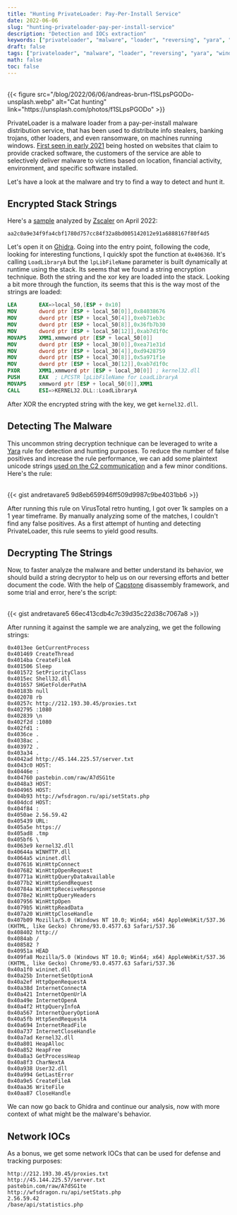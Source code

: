 ```yaml
---
title: "Hunting PrivateLoader: Pay-Per-Install Service"
date: 2022-06-06
slug: "hunting-privateloader-pay-per-install-service"
description: "Detection and IOCs extraction"
keywords: ["privateloader", "malware", "loader", "reversing", "yara", "windows"]
draft: false
tags: ["privateloader", "malware", "loader", "reversing", "yara", "windows"]
math: false
toc: false
---
```

<br />
{{< figure src="/blog/2022/06/06/andreas-brun-f1SLpsPGODo-unsplash.webp" alt="Cat hunting" link="https://unsplash.com/photos/f1SLpsPGODo" >}}

PrivateLoader is a malware loader from a pay-per-install malware distribution service, that has been used to distribute info stealers, banking trojans, other loaders, and even ransomware, on machines running windows. [First seen in early 2021](https://intel471.com/blog/privateloader-malware) being hosted on websites that claim to provide cracked software, the customers of the service are able to selectively deliver malware to victims based on location, financial activity, environment, and specific software installed.

Let's have a look at the malware and try to find a way to detect and hunt it.

## Encrypted Stack Strings

Here's a [sample](https://tria.ge/220430-z8fbmaagb9) analyzed by [Zscaler](https://www.zscaler.com/blogs/security-research/peeking-privateloader) on April 2022: 

```
aa2c0a9e34f9fa4cbf1780d757cc84f32a8bd005142012e91a6888167f80f4d5
```

Let's open it on [Ghidra](https://ghidra-sre.org/). Going into the entry point, following the code, looking for interesting functions, I quickly spot the function at `0x406360`. It's calling `LoadLibraryA` but the `lpLibFileName` parameter is built dynamically at runtime using the stack. Its seems that we found a string encryption technique. Both the string and the xor key are loaded into the stack. Looking a bit more through the function, its seems that this is the way most of the strings are loaded:

```nasm
LEA       EAX=>local_50,[ESP + 0x10]
MOV       dword ptr [ESP + local_50[0]],0x84038676
MOV       dword ptr [ESP + local_50[4]],0xeb71eb3c
MOV       dword ptr [ESP + local_50[8]],0x36fb7b30
MOV       dword ptr [ESP + local_50[12]],0xab7d1f0c
MOVAPS    XMM1,xmmword ptr [ESP + local_50[0]]
MOV       dword ptr [ESP + local_30[0]],0xea71e31d
MOV       dword ptr [ESP + local_30[4]],0xd9428759
MOV       dword ptr [ESP + local_30[8]],0x5a971f1e
MOV       dword ptr [ESP + local_30[12]],0xab7d1f0c
PXOR      XMM1,xmmword ptr [ESP + local_30[0]] ; kernel32.dll
PUSH      EAX  ; LPCSTR lpLibFileName for LoadLibraryA
MOVAPS    xmmword ptr [ESP + local_50[0]],XMM1
CALL      ESI=>KERNEL32.DLL::LoadLibraryA
```

After XOR the encrypted string with the key, we get `kernel32.dll`.

## Detecting The Malware

This uncommon string decryption technique can be leveraged to write a [Yara](https://github.com/VirusTotal/yara) rule for detection and hunting purposes. To reduce the number of false positives and increase the rule performance, we can add some plaintext unicode strings [used on the C2 communication](https://www.zscaler.com/blogs/security-research/peeking-privateloader) and a few minor conditions. Here's the rule: 

<br />
{{< gist andretavare5 9d8eb659946ff509d9987c9be4031bb6 >}}

After running this rule on VirusTotal retro hunting, I got over 1k samples on a 1 year timeframe. By manually analyzing some of the matches, I couldn't find any false positives. As a first attempt of hunting and detecting PrivateLoader, this rule seems to yield good results.

## Decrypting The Strings

Now, to faster analyze the malware and better understand its behavior, we should build a string decryptor to help us on our reversing efforts and better document the code. With the help of [Capstone](https://www.capstone-engine.org/) disassembly framework, and some trial and error, here's the script:

<br />
{{< gist andretavare5 66ec413cdb4c7c39d35c22d38c7067a8 >}}

After running it against the sample we are analyzing, we get the following strings:

```
0x4013ee GetCurrentProcess
0x401469 CreateThread
0x4014ba CreateFileA
0x401506 Sleep
0x401572 SetPriorityClass
0x4015ec Shell32.dll
0x401657 SHGetFolderPathA
0x40183b null
0x402078 rb
0x40257c http://212.193.30.45/proxies.txt
0x402795 :1080
0x402839 \n
0x402f2d :1080
0x402fd1 :
0x4036ce .
0x4038ac .
0x403972 .
0x403a34 .
0x4042ad http://45.144.225.57/server.txt
0x4043c0 HOST:
0x40446e :
0x404760 pastebin.com/raw/A7dSG1te
0x4048a3 HOST:
0x404965 HOST:
0x404b93 http://wfsdragon.ru/api/setStats.php
0x404dcd HOST:
0x404f84 :
0x4050ae 2.56.59.42
0x405439 URL:
0x405a5e https://
0x405ad8 .tmp
0x405bf6 \
0x4063e9 kernel32.dll
0x40644a WINHTTP.dll
0x4064a5 wininet.dll
0x407616 WinHttpConnect
0x407682 WinHttpOpenRequest
0x40771a WinHttpQueryDataAvailable
0x4077b2 WinHttpSendRequest
0x40784a WinHttpReceiveResponse
0x4078e2 WinHttpQueryHeaders
0x407956 WinHttpOpen
0x4079b5 WinHttpReadData
0x407a20 WinHttpCloseHandle
0x407b09 Mozilla/5.0 (Windows NT 10.0; Win64; x64) AppleWebKit/537.36 (KHTML, like Gecko) Chrome/93.0.4577.63 Safari/537.36
0x408402 http://
0x4084ab /
0x408582 ?
0x40951a HEAD
0x409fa8 Mozilla/5.0 (Windows NT 10.0; Win64; x64) AppleWebKit/537.36 (KHTML, like Gecko) Chrome/93.0.4577.63 Safari/537.36
0x40a1f0 wininet.dll
0x40a25b InternetSetOptionA
0x40a2ef HttpOpenRequestA
0x40a38d InternetConnectA
0x40a421 InternetOpenUrlA
0x40a49e InternetOpenA
0x40a4f2 HttpQueryInfoA
0x40a567 InternetQueryOptionA
0x40a5fb HttpSendRequestA
0x40a694 InternetReadFile
0x40a737 InternetCloseHandle
0x40a7ad Kernel32.dll
0x40a801 HeapAlloc
0x40a852 HeapFree
0x40a8a3 GetProcessHeap
0x40a8f3 CharNextA
0x40a938 User32.dll
0x40a994 GetLastError
0x40a9e5 CreateFileA
0x40aa36 WriteFile
0x40aa87 CloseHandle
``` 

We can now go back to Ghidra and continue our analysis, now with more context of what might be the malware's behavior. 

## Network IOCs

As a bonus, we get some network IOCs that can be used for defense and tracking purposes:

```
http://212.193.30.45/proxies.txt
http://45.144.225.57/server.txt
pastebin.com/raw/A7dSG1te
http://wfsdragon.ru/api/setStats.php
2.56.59.42
/base/api/statistics.php
```


